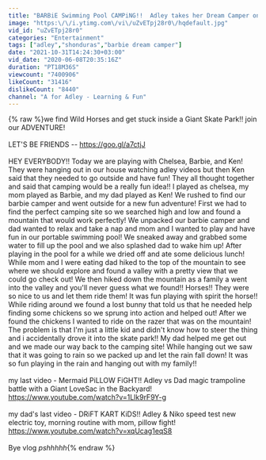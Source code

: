 ```yaml
---
title: "BARBiE Swimming Pool CAMPiNG!!  Adley takes her Dream Camper on the Ultimate Backyard Camp Adventure"
image: "https:\/\/i.ytimg.com\/vi\/uZvETpj28r0\/hqdefault.jpg"
vid_id: "uZvETpj28r0"
categories: "Entertainment"
tags: ["adley","shonduras","barbie dream camper"]
date: "2021-10-31T14:24:30+03:00"
vid_date: "2020-06-08T20:35:16Z"
duration: "PT18M36S"
viewcount: "7400906"
likeCount: "31416"
dislikeCount: "8440"
channel: "A for Adley - Learning & Fun"
---
```

{% raw %}we find Wild Horses and get stuck inside a Giant Skate Park!! join our ADVENTURE! <br /><br />LET'S BE FRIENDS -- <a rel="nofollow" target="blank" href="https://goo.gl/a7ctjJ">https://goo.gl/a7ctjJ</a><br /><br />HEY EVERYBODY!! Today we are playing with Chelsea, Barbie, and Ken! They were hanging out in our house watching adley videos but then Ken said that they needed to go outside and have fun! They all thought together and said that camping would be a really fun idea!! I played as chelsea, my mom played as Barbie, and my dad played as Ken! We rushed to find our barbie camper and went outside for a new fun adventure! First we had to find the perfect camping site so we searched high and low and found a mountain that would work perfectly! We unpacked our barbie camper and dad wanted to relax and take a nap and mom and I wanted to play and have fun in our portable swimming pool! We sneaked away and grabbed some water to fill up the pool and we also splashed dad to wake him up! After playing in the pool for a while we dried off and ate some delicious lunch! While mom and I were eating dad hiked to the top of the mountain to see where we should explore and found a valley with a pretty view that we could go check out! We then hiked down the mountain as a family a went into the valley and you'll never guess what we found!! Horses!! They were so nice to us and let them ride them! It was fun playing with spirit the horse!! While riding around we found a lost bunny that told us that he needed help finding some chickens so we sprung into action and helped out! After we found the chickens I wanted to ride on the razer that was on the mountain! The problem is that I'm just a little kid and didn't know how to steer the thing and i accidentally drove it into the skate park!! My dad helped me get out and we made our way back to the camping site! While hanging out we saw that it was going to rain so we packed up and let the rain fall down! It was so fun playing in the rain and hanging out with my family!! <br /><br />my last video - Mermaid PiLLOW FiGHT!! Adley vs Dad magic trampoline battle with a Giant LoveSac in the Backyard!<br /><a rel="nofollow" target="blank" href="https://www.youtube.com/watch?v=1Llk9rF9Y-g">https://www.youtube.com/watch?v=1Llk9rF9Y-g</a><br /><br />my dad's last video - DRiFT KART KiDS!! Adley &amp; Niko speed test new electric toy, morning routine with mom, pillow fight!<br /><a rel="nofollow" target="blank" href="https://www.youtube.com/watch?v=xqUcag1eqS8">https://www.youtube.com/watch?v=xqUcag1eqS8</a><br /><br />Bye vlog *pshhhhh*{% endraw %}
